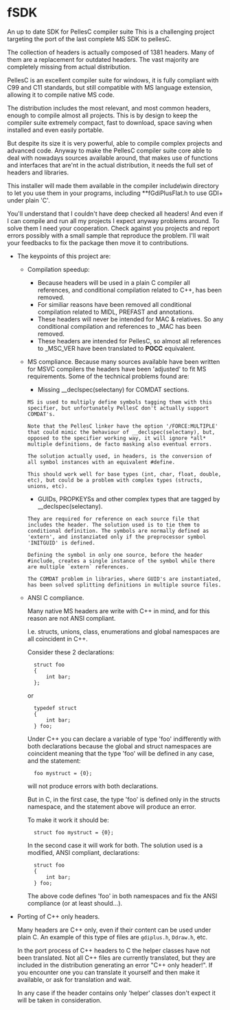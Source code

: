 # fSDK
An up to date SDK for PellesC compiler suite
This is a challenging project targeting the port of the last complete MS SDK to pellesC.

The collection of headers is actually composed of 1381 headers. Many of them are a replacement for outdated headers. The vast majority are completely missing from actual distribution.

PellesC is an excellent compiler suite for windows, it is fully compliant with C99 and C11 standards, but still compatible with MS language extension, allowing it to compile native MS code.

The distribution includes the most relevant, and most common headers, enough to compile almost all projects. This is by design to keep the compiler suite extremely compact, fast to download, space saving when installed and even easily portable.

But despite its size it is very powerful, able to compile complex projects and advanced code.
Anyway to make the PellesC compiler suite core able to deal with nowadays sources available around, that makes use of functions and interfaces that are'nt in the actual distribution, it needs the full set of headers and libraries.

This installer will made them available in the compiler include\win directory to let you use them in your programs, including **fGdiPlusFlat.h to use GDI+ under plain 'C'.

You'll understand that I couldn't have deep checked all headers! And even if I can compile and run all my projects I expect anyway problems around.
To solve them I need your cooperation. Check against you projects and report errors possibly with a small sample that reproduce the problem.
I'll wait your feedbacks to fix the package then move it to contributions.

* The keypoints of this project are:
    *  Compilation speedup:
        * Because headers will be used in a plain C compiler all references, and conditional
          compilation related to C++, has been removed.
        * For similiar reasons have been removed all conditional compilation related to MIDL,
          PREFAST and annotations.
        * These headers will never be intended for MAC & relatives. So any conditional compilation
          and references to _MAC has been removed.
        * These headers are intended for PellesC, so almost all references to _MSC_VER have
          been translated to __POCC__ equivalent.
    * MS compliance.
      Because many sources available have been written for MSVC compilers the headers have been
      'adjusted' to fit MS requirements. Some of the technical problems found are:
        *  Missing __declspec(selectany) for COMDAT sections.

          MS is used to multiply define symbols tagging them with this specifier, but unfortunately PellesC don't actually support COMDAT's.

          Note that the PellesC linker have the option '/FORCE:MULTIPLE' that could mimic the behaviour of __declspec(selectany), but, opposed to the specifier working way, it will ignore *all* multiple definitions, de facto masking also eventual errors.

          The solution actually used, in headers, is the conversion of all symbol instances with an equivalent #define.

          This should work well for base types (int, char, float, double, etc), but could be a problem with complex types (structs, unions, etc).
        *  GUIDs, PROPKEYSs and other complex types that are tagged by __declspec(selectany).

          They are required for reference on each source file that includes the header. The solution used is to tie them to conditional definition. The symbols are normally defined as 'extern', and instanziated only if the preprocessor symbol 'INITGUID' is defined.

          Defining the symbol in only one source, before the header #include, creates a single instance of the symbol while there are multiple `extern` references.

          The COMDAT problem in libraries, where GUID's are instantiated, has been solved splitting definitions in multiple source files.
    * ANSI C compliance.

      Many native MS headers are write with C++ in mind, and for this reason are not ANSI compliant.

      I.e. structs, unions, class, enumerations and global namespaces are all coincident in C++.

      Consider these 2 declarations:

            struct foo
            {
                int bar;
            };

      or

            typedef struct
            {
                int bar;
            } foo;

      Under C++ you can declare a variable of type 'foo' indifferently with both declarations because the global and struct namespaces are coincident meaning that the type 'foo' will be defined in any case, and the statement:

            foo mystruct = {0};

      will not produce errors with both declarations.

      But in C, in the first case, the type 'foo' is defined only in the structs namespace, and the statement above will produce an error.

      To make it work it should be:

            struct foo mystruct = {0};

      In the second case it will work for both. The solution used is a modified, ANSI compliant, declarations:

            struct foo
            {
                int bar;
            } foo;

      The above code defines 'foo' in both namespaces and fix the ANSI compliance  (or at least should...).

* Porting of C++ only headers.

  Many headers are C++ only, even if their content can be used under plain C. An example of this type of files are `gdiplus.h`, `Ddraw.h`, etc.

  In the port process of C++ headers to C the helper classes have not been translated. Not all C++ files are currently translated, but they are included in the distribution generating an error "C++ only header!". If you encounter one you can  translate it yourself and then make it available, or ask for translation and wait.

  In any case if the header contains only 'helper' classes don't expect it will be taken in consideration.
